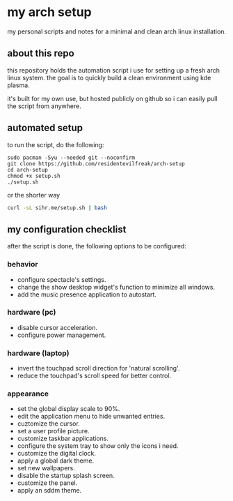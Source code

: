 # my arch setup

my personal scripts and notes for a minimal and clean arch linux installation.

## about this repo

this repository holds the automation script i use for setting up a fresh arch linux system. the goal is to quickly build a clean environment using kde plasma.

it's built for my own use, but hosted publicly on github so i can easily pull the script from anywhere.

## automated setup

to run the script, do the following:

```
sudo pacman -Syu --needed git --noconfirm
git clone https://github.com/residentevilfreak/arch-setup
cd arch-setup
chmod +x setup.sh
./setup.sh
```

or the shorter way

```sh
curl -sL sihr.me/setup.sh | bash
```

## my configuration checklist

after the script is done, the following options to be configured:

### behavior
- configure spectacle's settings.
- change the show desktop widget's function to minimize all windows.
- add the music presence application to autostart.

### hardware (pc)
- disable cursor acceleration.
- configure power management.

### hardware (laptop)
- invert the touchpad scroll direction for 'natural scrolling'.
- reduce the touchpad's scroll speed for better control.

### appearance
- set the global display scale to 90%.
- edit the application menu to hide unwanted entries.
- cuztomize the cursor.
- set a user profile picture.
- customize taskbar applications.
- configure the system tray to show only the icons i need.
- customize the digital clock.
- apply a global dark theme.
- set new wallpapers.
- disable the startup splash screen.
- customize the panel.
- apply an sddm theme.
